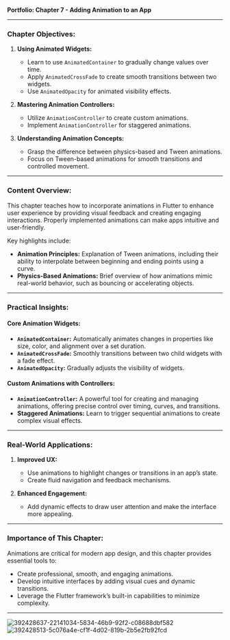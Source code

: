 **Portfolio: Chapter 7 - Adding Animation to an App**

---

### **Chapter Objectives:**
1. **Using Animated Widgets:**
   - Learn to use `AnimatedContainer` to gradually change values over time.
   - Apply `AnimatedCrossFade` to create smooth transitions between two widgets.
   - Use `AnimatedOpacity` for animated visibility effects.

2. **Mastering Animation Controllers:**
   - Utilize `AnimationController` to create custom animations.
   - Implement `AnimationController` for staggered animations.

3. **Understanding Animation Concepts:**
   - Grasp the difference between physics-based and Tween animations.
   - Focus on Tween-based animations for smooth transitions and controlled movement.

---

### **Content Overview:**
This chapter teaches how to incorporate animations in Flutter to enhance user experience by providing visual feedback and creating engaging interactions. Properly implemented animations can make apps intuitive and user-friendly.

Key highlights include:
- **Animation Principles:** Explanation of Tween animations, including their ability to interpolate between beginning and ending points using a curve.
- **Physics-Based Animations:** Brief overview of how animations mimic real-world behavior, such as bouncing or accelerating objects.

---

### **Practical Insights:**
#### **Core Animation Widgets:**
- **`AnimatedContainer`:** Automatically animates changes in properties like size, color, and alignment over a set duration.
- **`AnimatedCrossFade`:** Smoothly transitions between two child widgets with a fade effect.
- **`AnimatedOpacity`:** Gradually adjusts the visibility of widgets.

#### **Custom Animations with Controllers:**
- **`AnimationController`:** A powerful tool for creating and managing animations, offering precise control over timing, curves, and transitions.
- **Staggered Animations:** Learn to trigger sequential animations to create complex visual effects.

---

### **Real-World Applications:**
1. **Improved UX:**
   - Use animations to highlight changes or transitions in an app’s state.
   - Create fluid navigation and feedback mechanisms.

2. **Enhanced Engagement:**
   - Add dynamic effects to draw user attention and make the interface more appealing.

---

### **Importance of This Chapter:**
Animations are critical for modern app design, and this chapter provides essential tools to:
- Create professional, smooth, and engaging animations.
- Develop intuitive interfaces by adding visual cues and dynamic transitions.
- Leverage the Flutter framework’s built-in capabilities to minimize complexity.

---
![392428637-22141034-5834-46b9-92f2-c08688dbf582](https://github.com/user-attachments/assets/b8de8ae7-5981-46c5-a9a6-457a93b64429)
![392428513-5c076a4e-cf1f-4d02-819b-2b5e2fb92fcd](https://github.com/user-attachments/assets/7c608272-3901-490e-b081-1f6cf5b499b5)
